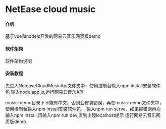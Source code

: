 # NetEase cloud music

#### 介绍
基于vue和nodejs开发的网易云音乐网页版demo

#### 软件架构
软件架构说明


#### 安装教程

先进入NeteaseCloudMusicApi文件夹中，使用控制台输入npm install安装软件包
输入node app.js,运行网易云音乐API

music-demo目录下不能有中文，否则会安装错误，再在music-demo文件夹中，使用控制台输入npm install安装软件包，
输入npm run serve，如果报错则再次输入npm install,再输入npm run dev,直到出现localhost提示
运行网易云音乐网页版demo
